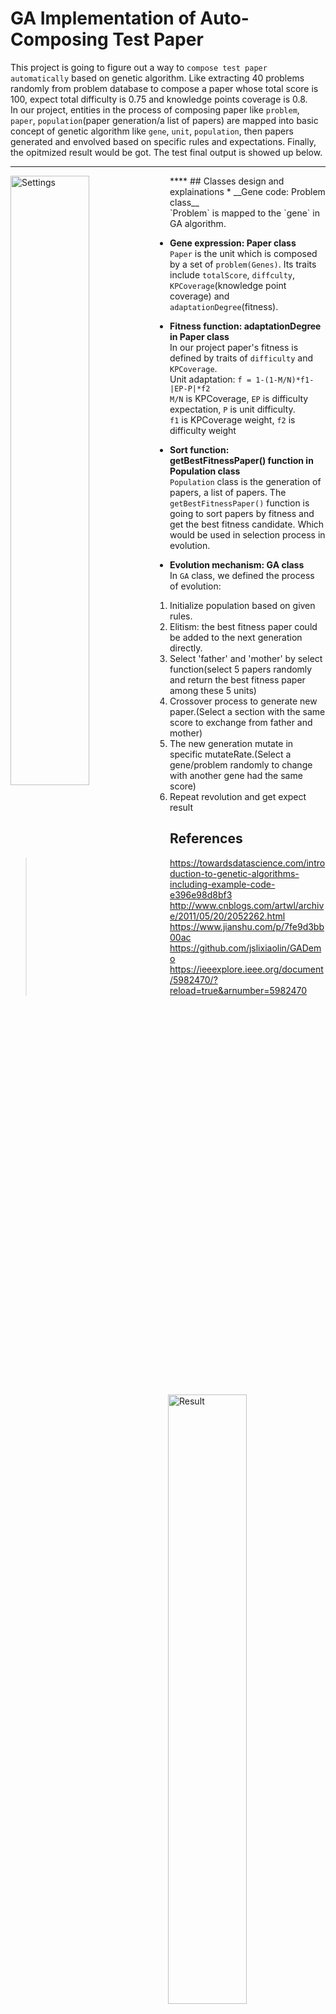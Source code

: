 # GA Implementation of Auto-Composing Test Paper
This project is going to figure out a way to `compose test paper automatically` based on genetic algorithm. Like extracting 40 problems randomly from problem database to compose a paper whose total score is 100, expect total difficulty is 0.75 and knowledge points coverage is 0.8.<br> 
In our project, entities in the process of composing paper like `problem`, `paper`, `population`(paper generation/a list of papers) are mapped into basic concept of genetic algorithm like `gene`, `unit`, `population`, then papers generated and envolved based on specific rules and expectations. Finally, the opitmized result would be got. The test final output is showed up below.
****
<img src="https://github.com/xiaogehou/INFO6205_-504/blob/master/images/settings.jpg" width="50%" alt="Settings" align=left />
<img src="https://github.com/xiaogehou/INFO6205_-504/blob/master/images/result.jpg" width="50%" alt="Result" align=right />
<!-- ![setting](https://github.com/xiaogehou/INFO6205_-504/blob/master/images/settings.jpg)
![result](https://github.com/xiaogehou/INFO6205_-504/blob/master/images/result.jpg) -->
****
## Classes design and explainations
* __Gene code: Problem class__<br> 
`Problem` is mapped to the `gene` in GA algorithm. 

* __Gene expression: Paper class__<br> 
`Paper` is the unit which is composed by a set of `problem(Genes)`. Its traits include `totalScore`, `diffculty`, `KPCoverage`(knowledge point coverage) and `adaptationDegree`(fitness).

* __Fitness function: adaptationDegree in Paper class__<br> 
In our project paper's fitness is defined by traits of `difficulty` and `KPCoverage`.<br> 
Unit adaptation: `f = 1-(1-M/N)*f1-|EP-P|*f2`<br> 
`M/N` is KPCoverage, `EP` is difficulty expectation, `P` is unit difficulty.<br> 
`f1` is KPCoverage weight, `f2` is difficulty weight

* __Sort function: getBestFitnessPaper() function in Population class__<br> 
`Population` class is the generation of papers, a list of papers. The `getBestFitnessPaper()` function is going to sort papers by fitness and get the best fitness candidate. Which would be used in selection process in evolution.

* __Evolution mechanism: GA class__<br> 
In `GA` class, we defined the process of evolution:<br> 
1. Initialize population based on given rules.
2. Elitism: the best fitness paper could be added to the next generation directly.
3. Select 'father' and 'mother' by select function(select 5 papers randomly and return the best fitness paper among these 5 units)
4. Crossover process to generate new paper.(Select a section with the same score to exchange from father and mother)
5. The new generation mutate in specific mutateRate.(Select a gene/problem randomly to change with another gene had the same score)
6. Repeat revolution and get expect result

## References
> https://towardsdatascience.com/introduction-to-genetic-algorithms-including-example-code-e396e98d8bf3<br>
> http://www.cnblogs.com/artwl/archive/2011/05/20/2052262.html<br>
> https://www.jianshu.com/p/7fe9d3bb00ac<br>
> https://github.com/jslixiaolin/GADemo<br>
> https://ieeexplore.ieee.org/document/5982470/?reload=true&arnumber=5982470
